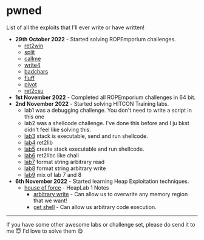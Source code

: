 # pwned

List of all the exploits that I'll ever write or have written!

- **29th October 2022** - Started solving ROPEmporium challenges.
    - [ret2win](https://github.com/brightprogrammer/pwned/blob/master/ropemporium/ret2win/exploit.py)
    - [split](https://github.com/brightprogrammer/pwned/blob/master/ropemporium/split/exploit.py)
    - [callme](https://github.com/brightprogrammer/pwned/blob/master/ropemporium/callme/exploit.py)
    - [write4](https://github.com/brightprogrammer/pwned/blob/master/ropemporium/write4/exploit.py)
    - [badchars](https://github.com/brightprogrammer/pwned/blob/master/ropemporium/badchars/exploit.py)
    - [fluff](https://github.com/brightprogrammer/pwned/blob/master/ropemporium/fluff/exploit.py)
    - [pivot](https://github.com/brightprogrammer/pwned/blob/master/ropemporium/pivot/exploit.py)
    - [ret2csu](https://github.com/brightprogrammer/pwned/blob/master/ropemporium/ret2csu/exploit.py)
- **1st November 2022** - Completed all ROPEmporium challenges in 64 bit.
- **2nd November 2022** - Started solving HITCON Training labs.
    - lab1 was a debugging challenge. You don't need to write a script in this one
    - lab2 was a shellcode challenge. I've done this before and I ju bkst didn't feel like solving this.
    - [lab3](https://github.com/brightprogrammer/pwned/blob/master/hitcon_labs/hitcon_lab3/exploit.py) stack is executable, send and run shellcode.
    - [lab4](https://github.com/brightprogrammer/pwned/blob/master/hitcon_labs/hitcon_lab4/exploit.py) ret2lib
    - [lab5](https://github.com/brightprogrammer/pwned/blob/master/hitcon_labs/hitcon_lab5/exploit.py) create stack executable and run shellcode.
    - [lab6](https://github.com/brightprogrammer/pwned/blob/master/hitcon_labs/hitcon_lab6/exploit.py) ret2libc like chall
    - [lab7](https://github.com/brightprogrammer/pwned/blob/master/hitcon_labs/hitcon_lab7/exploit.py) format string arbitrary read
    - [lab8](https://github.com/brightprogrammer/pwned/blob/master/hitcon_labs/hitcon_lab8/exploit.py) format string arbitrary write
    - [lab9](https://github.com/brightprogrammer/pwned/blob/master/hitcon_labs/hitcon_lab9/exploit.py) mix of lab 7 and 8
- **6th November 2022** - Started learning Heap Exploitation techniques.
    - [house of force](https://github.com/brightprogrammer/pwned/tree/master/heaplab_solutions/house_of_force) - HeapLab 1 Notes
      - [arbitrary write](https://github.com/brightprogrammer/pwned/blob/master/heaplab_solutions/house_of_force/exploit_arbitrary_write.py) - Can allow us to overwrite any memory region that we want!
      - [get shell](https://github.com/brightprogrammer/pwned/blob/master/heaplab_solutions/house_of_force/exploit_getshell.py) - Can allow us arbitrary code execution.
---
If you have some other awesome labs or challenge set, please do send it to me 😇 I'd love to solve them 😋 
